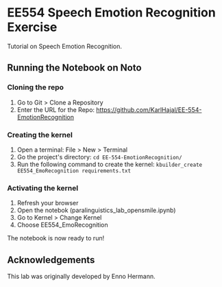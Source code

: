 # EE554 Speech Emotion Recognition Exercise

Tutorial on Speech Emotion Recognition.

## Running the Notebook on Noto

### Cloning the repo
1. Go to Git > Clone a Repository
2. Enter the URL for the Repo: https://github.com/KarlHajal/EE-554-EmotionRecognition
   
### Creating the kernel
1. Open a terminal: File > New > Terminal
2. Go the project's directory: ```cd EE-554-EmotionRecognition/```
3. Run the following command to create the kernel: ```kbuilder_create EE554_EmoRecognition requirements.txt```

### Activating the kernel
1. Refresh your browser
2. Open the notebok (paralinguistics_lab_opensmile.ipynb)
3. Go to Kernel > Change Kernel
4. Choose EE554_EmoRecognition

The notebook is now ready to run!

## Acknowledgements
This lab was originally developed by Enno Hermann.
